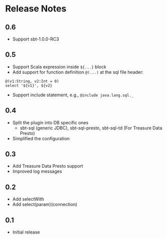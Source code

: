 Release Notes 
===

## 0.6
 - Support sbt-1.0.0-RC3

## 0.5
 - Support Scala expression inside `${...}` block
 - Add support for function definition `@(...)` at the sql file header:
 ```
@(v1:String, v2:Int = 0)
select '${v1}', ${v2}
```
 - Support include statement, e.g., `@include java.lang.sql._`

## 0.4
 - Split the plugin into DB specific ones
    - sbt-sql (generic JDBC), sbt-sql-presto, sbt-sql-td (For Treasure Data Presto)
 - Simplified the configuration    

## 0.3
 - Add Treasure Data Presto support
 - Improved log messages

## 0.2
 - Add selectWith
 - Add select(param)(connection)

## 0.1
 - Initial release
